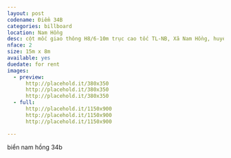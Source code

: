 ```yaml
---
layout: post
codename: Điểm 34B
categories: billboard
location: Nam Hồng
desc: cột mốc giao thông H8/6-10m trục cao tốc TL-NB, Xã Nam Hồng, huyện Đông Anh, Hà Nội.
nface: 2
size: 15m x 8m
available: yes
duedate: for rent
images:
  - preview:
      http://placehold.it/380x350
      http://placehold.it/380x350
      http://placehold.it/380x350
  - full:
      http://placehold.it/1150x900
      http://placehold.it/1150x900
      http://placehold.it/1150x900

---
```


biển nam hồng 34b